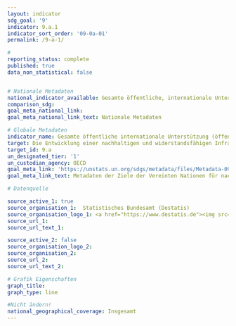 ```yaml
---
layout: indicator
sdg_goal: '9'
indicator: 9.a.1
indicator_sort_order: '09-0a-01'
permalink: /9-a-1/

#
reporting_status: complete
published: true
data_non_statistical: false


# Nationale Metadaten
national_indicator_available: Gesamte öffentliche, internationale Unterstützung (öffentliche Entwicklungsausgaben und andere öffentliche Leistungen) für Infrastruktur <br> Bruttoentwicklungsausgaben für Infrastruktur
comparison_sdg:
goal_meta_national_link:
goal_meta_national_link_text: Nationale Metadaten

# Globale Metadaten
indicator_name: Gesamte öffentliche internationale Unterstützung (öffentliche Entwicklungszusammenarbeit (ODA) und sonstige öffentliche Ausgaben) für Infrastruktur
target: Die Entwicklung einer nachhaltigen und widerstandsfähigen Infrastruktur in den Entwicklungsländern durch eine verstärkte finanzielle, technologische und technische Unterstützung der afrikanischen Länder, der am wenigsten entwickelten Länder, der Binnenentwicklungsländer und der kleinen Inselentwicklungsländer erleichtern
target_id: 9.a
un_designated_tier: '1'
un_custodian_agency: OECD
goal_meta_link: 'https://unstats.un.org/sdgs/metadata/files/Metadata-09-0A-01.pdf'
goal_meta_link_text: Metadaten der Ziele der Vereinten Nationen für nachhaltige Entwicklung

# Datenquelle

source_active_1: true
source_organisation_1:  Statistisches Bundesamt (Destatis)
source_organisation_logo_1: <a href="https://www.destatis.de"><img src="https://g205sdgs.github.io/sdg-indicators/public/logos/destatis.png" alt="Logo Destatis" /></a>
source_url_1:
source_url_text_1:

source_active_2: false
source_organisation_logo_2:
source_organisation_2:
source_url_2:
source_url_text_2:

# Grafik Eigenschaften
graph_title:
graph_type: line

#Nicht ändern!
national_geographical_coverage: Insgesamt
---
```

